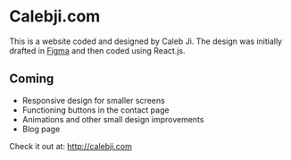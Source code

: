 # Calebji.com

This is a website coded and designed by Caleb Ji. The design was initially drafted in [Figma](https://www.figma.com/file/8islYcr1AwwrxbfPY1RiUv/Web?node-id=0%3A1) and then coded using React.js.

## Coming 
* Responsive design for smaller screens
* Functioning buttons in the contact page
* Animations and other small design improvements
* Blog page

Check it out at: http://calebji.com
